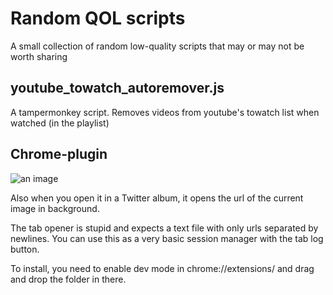 # Random QOL scripts
A small collection of random low-quality scripts that may or may not be worth sharing

## youtube_towatch_autoremover.js
A tampermonkey script. Removes videos from youtube's towatch list when watched (in the playlist)

## Chrome-plugin
![an image](https://kosshi.fi/u/sUrn.png)

Also when you open it in a Twitter album, it opens the url of the current image in background.

The tab opener is stupid and expects a text file with only urls separated by newlines. You can use this as a very basic session manager with the tab log button.

To install, you need to enable dev mode in chrome://extensions/ and drag and drop the folder in there.
